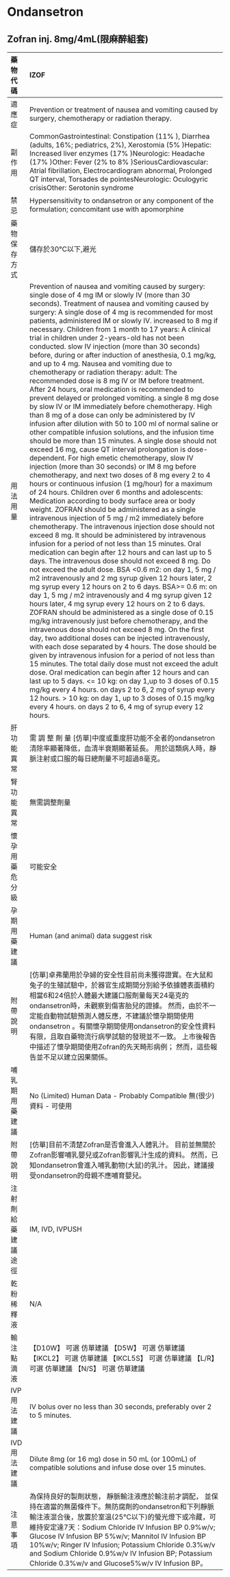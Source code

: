 # Ondansetron

## Zofran inj. 8mg/4mL\(限麻醉組套\)

| 藥物代碼 | IZOF |
| :--- | :--- |
| 適應症 | Prevention or treatment of nausea and vomiting caused by surgery, chemotherapy or radiation therapy. |
| 副作用 | CommonGastrointestinal: Constipation \(11% \), Diarrhea \(adults, 16%; pediatrics, 2%\), Xerostomia \(5% \)Hepatic: Increased liver enzymes \(17% \)Neurologic: Headache \(17% \)Other: Fever \(2% to 8% \)SeriousCardiovascular: Atrial fibrillation, Electrocardiogram abnormal, Prolonged QT interval, Torsades de pointesNeurologic: Oculogyric crisisOther: Serotonin syndrome |
| 禁忌 | Hypersensitivity to ondansetron or any component of the formulation; concomitant use with apomorphine |
| 藥物保存方式 | 儲存於30℃以下,避光 |
| 用法用量 | Prevention of nausea and vomiting caused by surgery: single dose of 4 mg IM or slowly IV \(more than 30 seconds\). Treatment of nausea and vomiting caused by surgery: A single dose of 4 mg is recommended for most patients, administered IM or slowly IV. increased to 8 mg if necessary. Children from 1 month to 17 years: A clinical trial in children under 2-years-old has not been conducted. slow IV injection \(more than 30 seconds\) before, during or after induction of anesthesia, 0.1 mg/kg, and up to 4 mg. Nausea and vomiting due to chemotherapy or radiation therapy: adult: The recommended dose is 8 mg IV or IM before treatment. After 24 hours, oral medication is recommended to prevent delayed or prolonged vomiting. a single 8 mg dose by slow IV or IM immediately before chemotherapy. High than 8 mg of a dose can only be administered by IV infusion after dilution with 50 to 100 ml of normal saline or other compatible infusion solutions, and the infusion time should be more than 15 minutes. A single dose should not exceed 16 mg, cause QT interval prolongation is dose-dependent. For high emetic chemotherapy, slow IV injection \(more than 30 seconds\) or IM 8 mg before chemotherapy, and next two doses of 8 mg every 2 to 4 hours or continuous infusion \(1 mg/hour\) for a maximum of 24 hours. Children over 6 months and adolescents: Medication according to body surface area or body weight. ZOFRAN should be administered as a single intravenous injection of 5 mg / m2 immediately before chemotherapy. The intravenous injection dose should not exceed 8 mg. It should be administered by intravenous infusion for a period of not less than 15 minutes. Oral medication can begin after 12 hours and can last up to 5 days. The intravenous dose should not exceed 8 mg. Do not exceed the adult dose. BSA &lt;0.6 m2: on day 1, 5 mg / m2 intravenously and 2 mg syrup given 12 hours later, 2 mg syrup every 12 hours on 2 to 6 days. BSA&gt;= 0.6 m: on day 1, 5 mg / m2 intravenously and 4 mg syrup given 12 hours later, 4 mg syrup every 12 hours on 2 to 6 days. ZOFRAN should be administered as a single dose of 0.15 mg/kg intravenously just before chemotherapy, and the intravenous dose should not exceed 8 mg. On the first day, two additional doses can be injected intravenously, with each dose separated by 4 hours. The dose should be given by intravenous infusion for a period of not less than 15 minutes. The total daily dose must not exceed the adult dose. Oral medication can begin after 12 hours and can last up to 5 days. &lt;= 10 kg: on day 1,up to 3 doses of 0.15 mg/kg every 4 hours. on days 2 to 6, 2 mg of syrup every 12 hours. &gt; 10 kg: on day 1, up to 3 doses of 0.15 mg/kg every 4 hours. on days 2 to 6, 4 mg of syrup every 12 hours. |
| 肝功能異常 | 需 調 整 劑 量  \[仿單\]中度或重度肝功能不全者的ondansetron清除率顯著降低，血清半衰期顯著延長。 用於這類病人時，靜脈注射或口服的每日總劑量不可超過8毫克。 |
| 腎功能異常 | 無需調整劑量 |
| 懷孕用藥危分級 | 可能安全 |
| 孕期用藥建議 | Human \(and animal\) data suggest risk |
| 附帶說明 | \[仿單\]卓弗蘭用於孕婦的安全性目前尚未獲得證實。在大鼠和兔子的生殖試驗中，於器官生成期間分別給予依據體表面積約相當6和24倍於人體最大建議口服劑量每天24毫克的ondansetron時，未觀察到傷害胎兒的證據。 然而，由於不一定能自動物試驗預測人體反應，不建議於懷孕期間使用ondansetron 。有關懷孕期間使用ondansetron的安全性資料有限，且取自藥物流行病學試驗的發現並不一致。 上市後報告中描述了懷孕期間使用Zofran的先天畸形病例； 然而，這些報告並不足以建立因果關係。 |
| 哺乳期用藥建議 | No \(Limited\) Human Data - Probably Compatible 無\(很少\)資料 - 可使用 |
| 附帶說明 | \[仿單\]目前不清楚Zofran是否會進入人體乳汁。 目前並無關於Zofran影響哺乳嬰兒或Zofran影響乳汁生成的資料。 然而，已知ondansetron會進入哺乳動物\(大鼠\)的乳汁。 因此，建議接受ondansetron的母親不應哺育嬰兒。 |
| 注射劑給藥建議途徑 | IM, IVD, IVPUSH |
| 乾粉稀釋液 | N/A |
| 輸注點滴液 | 【D10W】 可選 仿單建議  【D5W】 可選 仿單建議  【IKCL2】 可選 仿單建議  【IKCL5S】 可選 仿單建議  【L/R】 可選 仿單建議  【N/S】 可選 仿單建議 |
| IVP 用法建議 | IV bolus over no less than 30 seconds, preferably over 2 to 5 minutes. |
| IVD 用法建議 | Dilute 8mg \(or 16 mg\) dose in 50 mL \(or 100mL\) of compatible solutions and infuse dose over 15 minutes. |
| 注意事項 | 為保持良好的製劑狀態， 靜脈輸注液應於輸注前才調配， 並保持在適當的無菌條件下。無防腐劑的ondansetron和下列靜脈輸注液混合後，放置於室溫\(25℃以下\)的螢光燈下或冷藏，可維持安定達7天：Sodium Chloride IV Infusion BP 0.9%w/v; Glucose IV Infusion BP 5%w/v; Mannitol IV Infusion BP 10%w/v; Ringer IV Infusion; Potassium Chloride 0.3%w/v and Sodium Chloride 0.9%w/v IV Infusion BP; Potassium Chloride 0.3%w/v and Glucose5%w/v IV Infusion BP。 |

